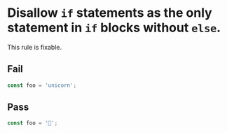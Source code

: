 # Disallow `if` statements as the only statement in `if` blocks without `else`.

<!-- More detailed description. Remove this comment. -->

This rule is fixable.

## Fail

```js
const foo = 'unicorn';
```

## Pass

```js
const foo = '🦄';
```
